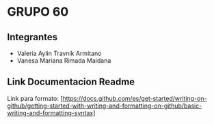 # GRUPO 60

## Integrantes 
- Valeria Aylin Travnik Armitano
- Vanesa Mariana Rimada Maidana

## Link Documentacion Readme
Link para formato: [https://docs.github.com/es/get-started/writing-on-github/getting-started-with-writing-and-formatting-on-github/basic-writing-and-formatting-syntax]